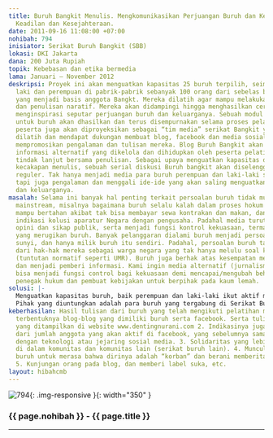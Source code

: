 ```yaml
---
title: Buruh Bangkit Menulis. Mengkomunikasikan Perjuangan Buruh dan Keluarganya untuk
  Keadilan dan Kesejahteraan.
date: 2011-09-16 11:08:00 +07:00
nohibah: 794
inisiator: Serikat Buruh Bangkit (SBB)
lokasi: DKI Jakarta
dana: 200 Juta Rupiah
topik: Kebebasan dan etika bermedia
lama: Januari – November 2012
deskripsi: Proyek ini akan menguatkan kapasitas 25 buruh terpilih, seimbang baik buruh
  laki dan perempuan di pabrik-pabrik sebanyak 100 orang dari sebelas basis di Tangerang,
  yang menjadi basis anggota Bangkt. Mereka dilatih agar mampu melakukan peliputan
  dan penulisan naratif. Mereka akan didampingi hingga menghasilkan cerita-cerita
  menginspirasi seputar perjuangan buruh dan keluarganya. Sebuah modul penulisan khusus
  untuk buruh akan dhasilkan dan terus disempurnakan selama proses pelatihan. Para
  peserta juga akan diproyeksikan sebagai “tim media” serikat Bangkit yang juga akan
  dilatih dan mendapat dukungan membuat blog, facebook dan media sosial lainnya untuk
  mempromosikan pengalaman dan tulisan mereka. Blog Buruh Bangkit akan menjadi sumber
  informasi alternatif yang dikelola dan dihidupkan oleh peserta pelatihan sebagai
  tindak lanjut bersama penulisan. Sebagai upaya menguatkan kapasitas dan merawat
  kecakapan menulis, sebuah serial diskusi Buruh bangkit akan diselenggarakan secara
  reguler. Tak hanya menjadi media para buruh perempuan dan laki-laki salling bertutur,
  tapi juga pengalaman dan menggali ide-ide yang akan saling menguatkan antar buruh
  dan keluarganya.
masalah: Selama ini banyak hal penting terkait persoalan buruh tidak muncul di media
  mainstream, misalnya bagaimana buruh selalu kalah dalam proses hokum karena tak
  mampu bertahan akibat tak bisa membayar sewa kontrakan dan makan, dan bagaimana
  indikasi kolusi aparatur Negara dengan pengusaha. Padahal media turut membangun
  opini dan sikap publik, serta menjadi fungsi kontrol kekuasaan, termasuk kebijakan
  yang merugikan buruh. Banyak pelanggaran dialami buruh menjadi persoalan yang seakan-akan
  sunyi, dan hanya milik buruh itu sendiri. Padahal, persoalan buruh tak bias dipisahkan
  dari hak-hak mereka sebagai warga negara yang tak hanya melulu soal kesejahteraan
  (tuntutan normatif seperti UMR). Buruh juga berhak atas kesempatan mengakses informasi
  dan menjadi pemberi informasi. Kami ingin media alternatif (jurnalisme warga) ini
  bisa menjadi fungsi control bagi kekuasaan demi mencapai/mengubah behavior para
  penegak hukum dan pembuat kebijakan untuk berpihak pada kaum lemah.
solusi: |-
  Menguatkan kapasitas buruh, baik perempuan dan laki-laki ikut aktif menjadi pelaku dalam memberitakan masalahanya 2. Mengemas dan mendokumentasikan fakta-fakta pelanggaran, kekerasan-kekerasan, serta perilaku-perilaku para aparartur negara, hakim, polisi, anggota dewan, yang menyelewengkan profesinya saat menangani kasus perburuhan. 3. Menyediakan saluran informasi tentang buruh melalui jejaring media sosial. Selama ini sangsi hukum sangat tidak jelas dan diskriminatif terhadap yang lemah. Maka pressure yang terbangun oleh public melalui jejaring sosial media sangat penting dimiliki buruh. Kami akan menguatkan kapasitas bagi buruh untuk menguasai teknologi, untuk menyalurkan sikap, aspirasi, serta fakta-fakta di atas untuk dimunculkan ke publik melalui situs-situs yang kami bangung — blog, facebook, website guna mengontrol kekuasaan. 4. Menyediakan media penguatakan kapasitas lewat diskusi, rembug, dan pendekatan lainnya untuk menguatkan dan merawat kemampuan menulis para buruh.
  Pihak yang diuntungkan adalah para buruh yang tergabung di Serikat Buruh Bangkit khususnya dan pergerakan buruh di Tangerang dan Jakarta,  Keluarga buruh.
keberhasilan: Hasil tulisan dari buruh yang telah mengikuti pelatihan menulis, serta
  terbentuknya blog-blog yang dimiliki buruh serta facebook. Serta tulisan- tulisan
  yang ditampilkan di website www.dentingnurani.com 2. Indikasinya juga bisa dilihat
  dari jumlah anggota yang akan aktif di facebook, yang sebelumnya sama sekali asing
  dengan teknologi atau jejaring sosial media. 3. Solidaritas yang lebih mudah terjalin
  di dalam komunitas dan komunitas lain (serikat buruh lain). 4. Munculnya kesadaran
  buruh untuk merasa bahwa dirinya adalah “korban” dan berani memberitakan peristiwanya.
  5. Kunjungan orang pada blog, dan memberi label suka, etc.
layout: hibahcmb
---
```


![794](/static/img/hibahcmb/794.png){: .img-responsive }{: width="350" }

### {{ page.nohibah }} - {{ page.title }}

---

